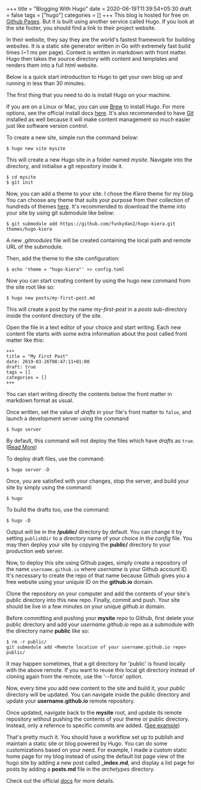 +++
title = "Blogging With Hugo"
date = 2020-06-19T11:39:54+05:30
draft = false
tags = ["hugo"]
categories = []
+++
This blog is hosted for free on [Github Pages](https://pages.github.com/). But it is built using another service called Hugo. If you look at the site footer, you should find a link to their project website.

In their website, they say they are the world's fastest framework for building websites. It is a static site generator written in Go with extremely fast build times (~1 ms per page). Content is written in markdown with front matter. Hugo then takes the source directory with content and templates and renders them into a full html website.

Below is a quick start introduction to Hugo to get your own blog up and running in less than 30 minutes.

The first thing that you need to do is install Hugo on your machine.

If you are on a Linux or Mac, you can use [Brew](https://brew.sh/) to install Hugo. For more options, see the official install docs [here](https://gohugo.io/getting-started/installing). It's also recommended to have [Git](../05) installed as well because it will make content management so much easier just like software version control.

To create a new site, simple run the command below:
```
$ hugo new site mysite
```

This will create a new Hugo site in a folder named _mysite_. Navigate into the directory, and initialise a git repository inside it.
```
$ cd mysite
$ git init
```

Now, you can add a theme to your site. I chose the _Kiera_ theme for my blog. You can choose any theme that suits your purpose from their collection of hundreds of themes [here](https://themes.gohugo.io/). It's recommended to download the theme into your site by using git submodule like below:
```
$ git submodule add https://github.com/funkydan2/hugo-kiera.git themes/hugo-kiera
```

A new _.gitmodules_ file will be created containing the local path and remote URL of the submodule.

Then, add the theme to the site configuration:
```
$ echo 'theme = "hugo-kiera"' >> config.toml
```

Now you can start creating content by using the hugo new command from the site root like so:
```
$ hugo new posts/my-first-post.md
```

This will create a post by the name _my-first-post_ in a _posts_ sub-directory inside the _content_ directory of the site.

Open the file in a text editor of your choice and start writing. Each new content file starts with some extra information about the post called front matter like this:
```
+++
title = "My First Post"
date: 2019-03-26T08:47:11+01:00
draft: true
tags = []
categories = []
+++
```

You can start writing directly the contents below the front matter in markdown format as usual.

Once written, set the value of _drafts_ in your file's front matter to `false`, and launch a development server using the command
```
$ hugo server
```

By default, this command will not deploy the files which have _drafts_ as `true`. ([Read More](https://gohugo.io/getting-started/usage/#draft-future-and-expired-content))

To deploy draft files, use the command:
```
$ hugo server -D
```

Once, you are satisfied with your changes, stop the server, and build your site by simply using the command:
```
$ hugo
```

To build the drafts too, use the command:
```
$ hugo -D
```

Output will be in  the **/public/** directory by default. You can change it by setting `publishDir` to a directory name of your choice in the _config_ file. You may then deploy your site by copying the **public/** directory to your production web server.

Now, to deploy this site using Github pages, simply create a repository of the name `username.github.io` where _username_ is your Github account ID. It's necessary to create the repo of that name because Github gives you a free website using your uniquie ID on the **github.io** domain.

Clone the repository on your computer and add the contents of your site's public directory into this new repo. Finally, commit and push. Your site should be live in a few minutes on your unique _github.io_ domain.

Before committing and pushing your **mysite** repo to Github, first delete your public directory and add your _username.github.io_ repo as a submodule with the directory name **public** like so:
```
$ rm -r public/
git submodule add <Remote location of your username.github.io repo> public/
```

It may happen sometimes, that a git directory for 'public' is found locally with the above remote. If you want to reuse this local git directory instead of cloning again from the remote,
use the '--force' option.

Now, every time you add new content to the site and build it, your _public_ directory will be updated. You can navigate inside the public directory and update your **username.github.io** remote repository.

Once updated, navigate back to the **mysite** root, and update its remote repository without pushing the contents of your theme or public directory. Instead, only a refernce to specific commits are added.
([See example](https://github.com/adbose/personal-website))

That's pretty much it. You should have a workflow set up to publish and maintain a static site or blog powered by Hugo. You can do some customizations based on your need. For example, I made a custom static home page for my blog instead of using the default list page view of the hugo site by adding a new post called **_index.md**, and display a list page for posts by adding a **posts.md** file in the _archetypes_ directory.

Check out the official [docs](https://gohugo.io/documentation/) for more details.
